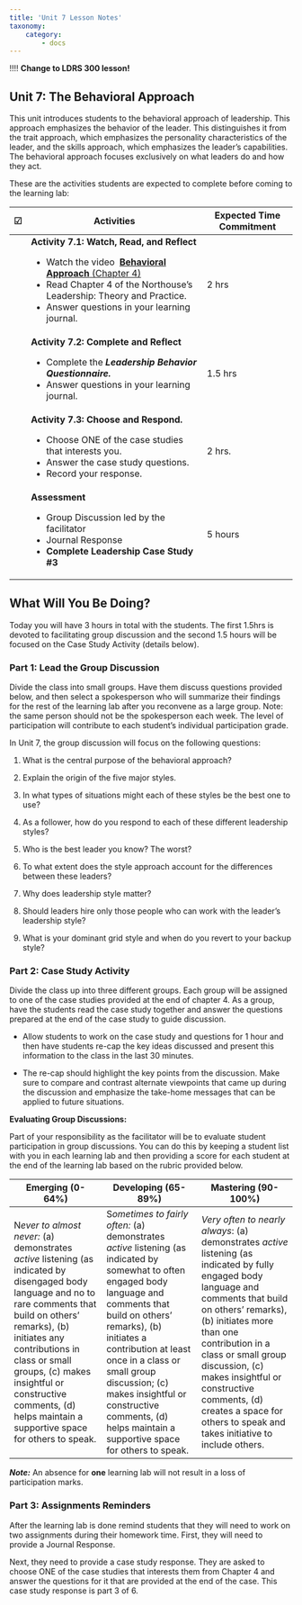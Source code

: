 ```yaml
---
title: 'Unit 7 Lesson Notes'
taxonomy:
    category:
        - docs
---
```

!!!! **Change to LDRS 300 lesson!**

## Unit 7: The Behavioral Approach

This unit introduces students to the behavioral approach of leadership. This approach emphasizes the behavior of the leader. This distinguishes it from the trait approach, which emphasizes the personality characteristics of the leader, and the skills approach, which emphasizes the leader’s capabilities. The behavioral approach focuses exclusively on what leaders do and how they act.

These are the activities students are expected to complete before coming to the learning lab:


| **☑**  | **Activities**     | **Expected Time Commitment** |
|---|--------------------------------------------|------------------------------|
|   | **Activity 7.1: Watch, Read, and Reflect** <ul><li> Watch the video  [**Behavioral Approach** (Chapter 4)](https://www.youtube.com/watch?v=EkNSwnLVaA0&list=PLx-uqKoW1C5nXd5jnA_Ut8TWbjCk7tWtL&index=4) <li> Read Chapter 4 of the Northouse’s Leadership: Theory and Practice. <li> Answer questions in your learning journal.| 2 hrs                        |
|   | **Activity 7.2: Complete and Reflect** <ul><li> Complete the ***Leadership Behavior Questionnaire.*** <li> Answer questions in your learning journal.    | 1.5 hrs                      |
|   | **Activity 7.3: Choose and Respond.** <ul><li> Choose ONE of the case studies that interests you. <li> Answer the case study questions. <li> Record your response.    | 2 hrs.                       |
|   | **Assessment** <ul><li> Group Discussion led by the facilitator <li>	Journal Response <li> **Complete Leadership Case Study #3**                     | 5 hours                      |

## What Will You Be Doing?

Today you will have 3 hours in total with the students. The first 1.5hrs is devoted to facilitating group discussion and the second 1.5 hours will be focused on the Case Study Activity (details below).

### Part 1: Lead the Group Discussion

Divide the class into small groups. Have them discuss questions provided below, and then select a spokesperson who will summarize their findings for the rest of the learning lab after you reconvene as a large group. Note: the same person should not be the spokesperson each week. The level of participation will contribute to each student’s individual participation grade. 

In Unit 7, the group discussion will focus on the following questions:

  1. What is the central purpose of the behavioral approach?

  2. Explain the origin of the five major styles.

  3. In what types of situations might each of these styles be the best one to use?

  4. As a follower, how do you respond to each of these different leadership styles?

  5. Who is the best leader you know? The worst?

  6. To what extent does the style approach account for the differences between these leaders?

  7. Why does leadership style matter?

  8. Should leaders hire only those people who can work with the leader’s leadership style?

  9. What is your dominant grid style and when do you revert to your backup style?

### Part 2: Case Study Activity

Divide the class up into three different groups. Each group will be assigned to one of the case studies provided at the end of chapter 4. As a group, have the students read the case study together and answer the questions prepared at the end of the case study to guide discussion.

  -   Allow students to work on the case study and questions for 1 hour and then have students re-cap the key ideas discussed and present this information to the class in the last 30 minutes.

  -   The re-cap should highlight the key points from the discussion. Make sure to compare and contrast alternate viewpoints that came up during the discussion and emphasize the take-home messages that can be applied to future situations.

**Evaluating Group Discussions:**

Part of your responsibility as the facilitator will be to evaluate student participation in group discussions. You can do this by keeping a student list with you in each learning lab and then providing a score for each student at the end of the learning lab based on the rubric provided below.

| **Emerging (0-64%)**                                                                                                                                                                                                                                                                                                               | **Developing (65-89%)**                                                                                                                                                                                                                                                                                                                                           | **Mastering (90-100%)**                                                                                                                                                                                                                                                                                                                                                    |
|------------------------------------------------------------------------------------------------------------------------------------------------------------------------------------------------------------------------------------------------------------------------------------------------------------------------------------|-------------------------------------------------------------------------------------------------------------------------------------------------------------------------------------------------------------------------------------------------------------------------------------------------------------------------------------------------------------------|----------------------------------------------------------------------------------------------------------------------------------------------------------------------------------------------------------------------------------------------------------------------------------------------------------------------------------------------------------------------------|
| N*ever to almost never:* (a) demonstrates *active* listening (as indicated by disengaged body language and no to rare comments that build on others’ remarks), (b) initiates any contributions in class or small groups, (c) makes insightful or constructive comments, (d) helps maintain a supportive space for others to speak. | S*ometimes to fairly often:* (a) demonstrates *active* listening (as indicated by somewhat to often engaged body language and comments that build on others’ remarks), (b) initiates a contribution at least once in a class or small group discussion; (c) makes insightful or constructive comments, (d) helps maintain a supportive space for others to speak. | *Very often to nearly always*: (a) demonstrates *active* listening (as indicated by fully engaged body language and comments that build on others’ remarks), (b) initiates more than one contribution in a class or small group discussion, (c) makes insightful or constructive comments, (d) creates a space for others to speak and takes initiative to include others. |
***Note:*** An absence for **one** learning lab will not result in a loss of participation marks.

### Part 3: Assignments Reminders

After the learning lab is done remind students that they will need to work on two assignments during their homework time. First, they will need to provide a Journal Response.

Next, they need to provide a case study response. They are asked to choose ONE of the case studies that interests them from Chapter 4 and answer the questions for it that are provided at the end of the case. This case study response is part 3 of 6. 
